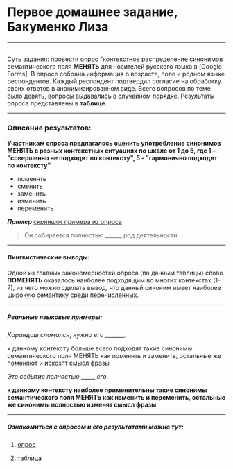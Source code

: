 # Первое домашнее задание, Бакуменко Лиза 
****************
## 
Суть задания: провести опрос "контекстное распределение синонимов семантического поля **МЕНЯТЬ** для носителей русского языка в [Google Forms]. В опросе собрана информация о возрасте, поле и родном языке респондентов. Каждый респондент подтвердил согласие на обработку своих ответов в анонимизированном виде. Всего вопросов по теме было девять, вопросы выдавались в случайном порядке. Результаты опроса представлены в **таблице**.
****************
### Описание результатов:

**Участникам опроса предлагалось оценить употребление синонимов МЕНЯТЬ в разных контекстных ситуациях по шкале от 1 до 5, где 1 - "совершенно не подходит по контексту", 5 - "гармонично подходит по контексту"**

* поменять
* сменить
* заменить
* изменить
* переменить

***Пример*** [скриншот примера из опроса](https://sun9-85.userapi.com/impg/8nOGLx_Wd1--KUZcftVV3yPr_oNYF6jfjRfeBg/x48BVxy7TVE.jpg?size=1080x725&quality=96&sign=febf5b4b070be3e9f8c3e959b029d4f8&type=album)

>Он собирается полностью ______ род деятельности.

*******************
#### Лингвистические выводы:
Одной из главных закономерностей опроса (по данным таблицы) слово **ПОМЕНЯТЬ** оказалось наиболее подходящим во многих контекстах (1-7), из чего можно сделать вывод, что данный синоним имеет наиболее широкую семантику среди перечисленных.
*******************
##### Реальные языковые примеры:

_Карандаш_ _сломался_, _нужно_ _его_ _______.

к данному контексту больше всего подходят такие синонимы семантического поля МЕНЯТЬ как поменять и заменить, остальные же поменяют и искозят смысл фразы

_Это_ _событие_ _полностью_ _____ _его_.

**к данному контексту наиболее применительны такие синонимы семантического поля МЕНЯТЬ как изменить и переменить, остальные же синонимы полностью изменят смысл фразы**

******************
##### Ознакомиться с опросом и его результатами можно тут:

1. [опрос](https://forms.gle/SS6saDbCeAPen4NZ7)

2. [таблица](https://docs.google.com/spreadsheets/d/1HovBaVoGMN0fCTX6NDLVv6WFa4f6MGv9xJ-4WdMKu8g/edit?usp=sharing)


